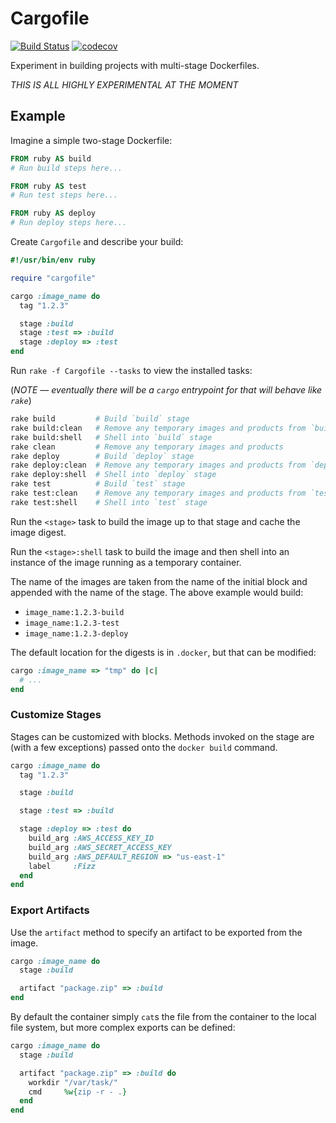# Cargofile

[![Build Status](https://travis-ci.com/amancevice/cargofile.svg?branch=master)](https://travis-ci.com/amancevice/cargofile)
[![codecov](https://codecov.io/gh/amancevice/cargofile/branch/master/graph/badge.svg)](https://codecov.io/gh/amancevice/cargofile)

Experiment in building projects with multi-stage Dockerfiles.

*THIS IS ALL HIGHLY EXPERIMENTAL AT THE MOMENT*

## Example

Imagine a simple two-stage Dockerfile:

```Dockerfile
FROM ruby AS build
# Run build steps here...

FROM ruby AS test
# Run test steps here...

FROM ruby AS deploy
# Run deploy steps here...
```

Create `Cargofile` and describe your build:

```ruby
#!/usr/bin/env ruby

require "cargofile"

cargo :image_name do
  tag "1.2.3"

  stage :build
  stage :test => :build
  stage :deploy => :test
end
```

Run `rake -f Cargofile --tasks` to view the installed tasks:

(*NOTE — eventually there will be a `cargo` entrypoint for that will behave like `rake`*)

```bash
rake build         # Build `build` stage
rake build:clean   # Remove any temporary images and products from `build` stage
rake build:shell   # Shell into `build` stage
rake clean         # Remove any temporary images and products
rake deploy        # Build `deploy` stage
rake deploy:clean  # Remove any temporary images and products from `deploy` stage
rake deploy:shell  # Shell into `deploy` stage
rake test          # Build `test` stage
rake test:clean    # Remove any temporary images and products from `test` stage
rake test:shell    # Shell into `test` stage
```

Run the `<stage>` task to build the image up to that stage and cache the image digest.

Run the `<stage>:shell` task to build the image and then shell into an instance of the image running as a temporary container.

The name of the images are taken from the name of the initial block and appended with the name of the stage. The above example would build:

- `image_name:1.2.3-build`
- `image_name:1.2.3-test`
- `image_name:1.2.3-deploy`

The default location for the digests is in `.docker`, but that can be modified:

```ruby
cargo :image_name => "tmp" do |c|
  # ...
end
```

### Customize Stages

Stages can be customized with blocks. Methods invoked on the stage are (with a few exceptions) passed onto the `docker build` command.

```ruby
cargo :image_name do
  tag "1.2.3"

  stage :build

  stage :test => :build

  stage :deploy => :test do
    build_arg :AWS_ACCESS_KEY_ID
    build_arg :AWS_SECRET_ACCESS_KEY
    build_arg :AWS_DEFAULT_REGION => "us-east-1"
    label     :Fizz
  end
end
```

### Export Artifacts

Use the `artifact` method to specify an artifact to be exported from the image.

```ruby
cargo :image_name do
  stage :build

  artifact "package.zip" => :build
end
```

By default the container simply `cat`s the file from the container to the local file system, but more complex exports can be defined:

```ruby
cargo :image_name do
  stage :build

  artifact "package.zip" => :build do
    workdir "/var/task/"
    cmd     %w{zip -r - .}
  end
end
```
